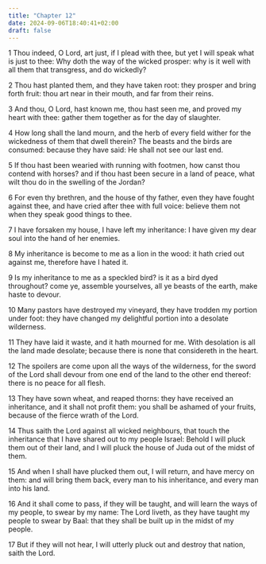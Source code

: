 ```yaml
---
title: "Chapter 12"
date: 2024-09-06T18:40:41+02:00
draft: false
---
```




1 Thou indeed, O Lord, art just, if I plead with thee, but yet I will speak what is just to thee: Why doth the way of the wicked prosper: why is it well with all them that transgress, and do wickedly?

2 Thou hast planted them, and they have taken root: they prosper and bring forth fruit: thou art near in their mouth, and far from their reins.

3 And thou, O Lord, hast known me, thou hast seen me, and proved my heart with thee: gather them together as for the day of slaughter.

4 How long shall the land mourn, and the herb of every field wither for the wickedness of them that dwell therein? The beasts and the birds are consumed: because they have said: He shall not see our last end.

5 If thou hast been wearied with running with footmen, how canst thou contend with horses? and if thou hast been secure in a land of peace, what wilt thou do in the swelling of the Jordan?

6 For even thy brethren, and the house of thy father, even they have fought against thee, and have cried after thee with full voice: believe them not when they speak good things to thee.

7 I have forsaken my house, I have left my inheritance: I have given my dear soul into the hand of her enemies.

8 My inheritance is become to me as a lion in the wood: it hath cried out against me, therefore have I hated it.

9 Is my inheritance to me as a speckled bird? is it as a bird dyed throughout? come ye, assemble yourselves, all ye beasts of the earth, make haste to devour.

10 Many pastors have destroyed my vineyard, they have trodden my portion under foot: they have changed my delightful portion into a desolate wilderness.

11 They have laid it waste, and it hath mourned for me. With desolation is all the land made desolate; because there is none that considereth in the heart.

12 The spoilers are come upon all the ways of the wilderness, for the sword of the Lord shall devour from one end of the land to the other end thereof: there is no peace for all flesh.

13 They have sown wheat, and reaped thorns: they have received an inheritance, and it shall not profit them: you shall be ashamed of your fruits, because of the fierce wrath of the Lord.

14 Thus saith the Lord against all wicked neighbours, that touch the inheritance that I have shared out to my people Israel: Behold I will pluck them out of their land, and I will pluck the house of Juda out of the midst of them.

15 And when I shall have plucked them out, I will return, and have mercy on them: and will bring them back, every man to his inheritance, and every man into his land.

16 And it shall come to pass, if they will be taught, and will learn the ways of my people, to swear by my name: The Lord liveth, as they have taught my people to swear by Baal: that they shall be built up in the midst of my people.

17 But if they will not hear, I will utterly pluck out and destroy that nation, saith the Lord.

